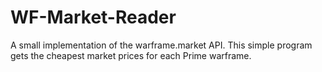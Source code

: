 # WF-Market-Reader

A small implementation of the warframe.market API. This simple program gets the cheapest market prices for each Prime warframe.
